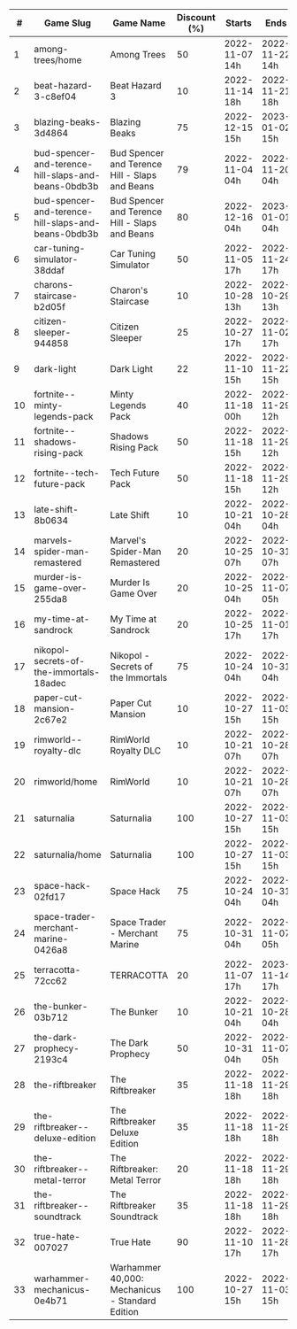 |#|Game Slug|Game Name|Discount (%)|Starts|Ends|
|---|---|---|---|---|---|
|1|among-trees/home|Among Trees|50|2022-11-07 14h|2022-11-22 14h|
|2|beat-hazard-3-c8ef04|Beat Hazard 3|10|2022-11-14 18h|2022-11-21 18h|
|3|blazing-beaks-3d4864|Blazing Beaks|75|2022-12-15 15h|2023-01-02 15h|
|4|bud-spencer-and-terence-hill-slaps-and-beans-0bdb3b|Bud Spencer and Terence Hill - Slaps and Beans|79|2022-11-04 04h|2022-11-20 04h|
|5|bud-spencer-and-terence-hill-slaps-and-beans-0bdb3b|Bud Spencer and Terence Hill - Slaps and Beans|80|2022-12-16 04h|2023-01-01 04h|
|6|car-tuning-simulator-38ddaf|Car Tuning Simulator|50|2022-11-05 17h|2022-11-24 17h|
|7|charons-staircase-b2d05f|Charon's Staircase|10|2022-10-28 13h|2022-10-29 13h|
|8|citizen-sleeper-944858|Citizen Sleeper|25|2022-10-27 17h|2022-11-02 17h|
|9|dark-light|Dark Light|22|2022-11-10 15h|2022-11-22 15h|
|10|fortnite--minty-legends-pack|Minty Legends Pack|40|2022-11-18 00h|2022-11-29 12h|
|11|fortnite--shadows-rising-pack|Shadows Rising Pack|50|2022-11-18 15h|2022-11-29 12h|
|12|fortnite--tech-future-pack|Tech Future Pack|50|2022-11-18 15h|2022-11-29 12h|
|13|late-shift-8b0634|Late Shift|10|2022-10-21 04h|2022-10-28 04h|
|14|marvels-spider-man-remastered|Marvel's Spider-Man Remastered|20|2022-10-25 07h|2022-10-31 07h|
|15|murder-is-game-over-255da8|Murder Is Game Over|20|2022-10-25 04h|2022-11-07 05h|
|16|my-time-at-sandrock|My Time at Sandrock|20|2022-10-25 17h|2022-11-01 17h|
|17|nikopol-secrets-of-the-immortals-18adec|Nikopol - Secrets of the Immortals|75|2022-10-24 04h|2022-10-31 04h|
|18|paper-cut-mansion-2c67e2|Paper Cut Mansion|10|2022-10-27 15h|2022-11-03 15h|
|19|rimworld--royalty-dlc|RimWorld Royalty DLC|10|2022-10-21 07h|2022-10-28 07h|
|20|rimworld/home|RimWorld|10|2022-10-21 07h|2022-10-28 07h|
|21|saturnalia|Saturnalia|100|2022-10-27 15h|2022-11-03 15h|
|22|saturnalia/home|Saturnalia|100|2022-10-27 15h|2022-11-03 15h|
|23|space-hack-02fd17|Space Hack|75|2022-10-24 04h|2022-10-31 04h|
|24|space-trader-merchant-marine-0426a8|Space Trader - Merchant Marine|75|2022-10-31 04h|2022-11-07 05h|
|25|terracotta-72cc62|TERRACOTTA|20|2022-11-07 17h|2023-11-14 17h|
|26|the-bunker-03b712|The Bunker|10|2022-10-21 04h|2022-10-28 04h|
|27|the-dark-prophecy-2193c4|The Dark Prophecy|50|2022-10-31 04h|2022-11-07 05h|
|28|the-riftbreaker|The Riftbreaker|35|2022-11-18 18h|2022-11-29 18h|
|29|the-riftbreaker--deluxe-edition|The Riftbreaker Deluxe Edition|35|2022-11-18 18h|2022-11-29 18h|
|30|the-riftbreaker--metal-terror|The Riftbreaker: Metal Terror|20|2022-11-18 18h|2022-11-29 18h|
|31|the-riftbreaker--soundtrack|The Riftbreaker Soundtrack|35|2022-11-18 18h|2022-11-29 18h|
|32|true-hate-007027|True Hate|90|2022-11-10 17h|2022-11-28 17h|
|33|warhammer-mechanicus-0e4b71|Warhammer 40,000: Mechanicus - Standard Edition|100|2022-10-27 15h|2022-11-03 15h|
